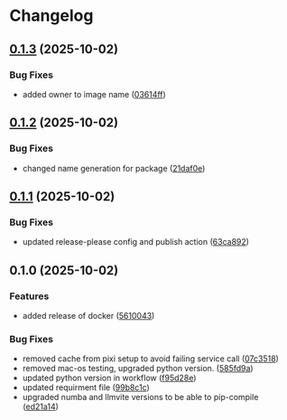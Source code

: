 # Changelog

## [0.1.3](https://github.com/equinor/GT-Post/compare/v0.1.2...v0.1.3) (2025-10-02)


### Bug Fixes

* added owner to image name ([03614ff](https://github.com/equinor/GT-Post/commit/03614ff60bb169f61a5c9ffbea57391d4f54ef36))

## [0.1.2](https://github.com/equinor/GT-Post/compare/v0.1.1...v0.1.2) (2025-10-02)


### Bug Fixes

* changed name generation for package ([21daf0e](https://github.com/equinor/GT-Post/commit/21daf0eb9ef7f15fcd7b09fab742f1c08d0c8136))

## [0.1.1](https://github.com/equinor/GT-Post/compare/v0.1.0...v0.1.1) (2025-10-02)


### Bug Fixes

* updated release-please config and publish action ([63ca892](https://github.com/equinor/GT-Post/commit/63ca89271ad6c8e2fffb6bfa5084df1b7c0ba595))

## 0.1.0 (2025-10-02)


### Features

* added release of docker ([5610043](https://github.com/equinor/GT-Post/commit/561004371db2e6de3616c68bb81c04ac186ba259))


### Bug Fixes

* removed cache from pixi setup to avoid failing service call ([07c3518](https://github.com/equinor/GT-Post/commit/07c3518d2d41c42e6c36aa095380313e45146a32))
* removed mac-os testing, upgraded python version. ([585fd9a](https://github.com/equinor/GT-Post/commit/585fd9ad126d33b68e4ec5933a1d2ef3b8df29e1))
* updated python version in workflow ([f95d28e](https://github.com/equinor/GT-Post/commit/f95d28e34efea81827f86a923f0a83ada3a15df7))
* updated requirment file ([99b8c1c](https://github.com/equinor/GT-Post/commit/99b8c1c39702582c59c8cc20b5bacc2d7e6548ce))
* upgraded numba and llmvite versions to be able to pip-compile ([ed21a14](https://github.com/equinor/GT-Post/commit/ed21a14cdd0281d38188515f84dc111c50ba17a6))
